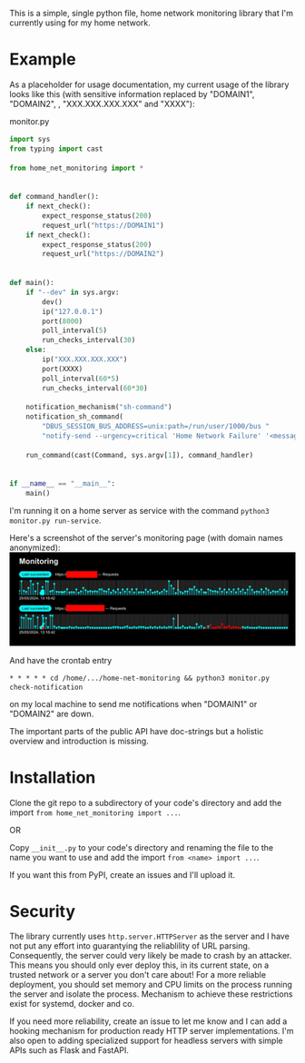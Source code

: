 This is a simple, single python file, home network monitoring library that
I'm currently using for my home network.

# Example
As a placeholder for usage documentation, my current usage of the library
looks like this (with sensitive information replaced by "DOMAIN1", "DOMAIN2",
, "XXX.XXX.XXX.XXX" and "XXXX"):

monitor.py
```python
import sys
from typing import cast

from home_net_monitoring import *


def command_handler():
    if next_check():
        expect_response_status(200)
        request_url("https://DOMAIN1")
    if next_check():
        expect_response_status(200)
        request_url("https://DOMAIN2")


def main():
    if "--dev" in sys.argv:
        dev()
        ip("127.0.0.1")
        port(8000)
        poll_interval(5)
        run_checks_interval(30)
    else:
        ip("XXX.XXX.XXX.XXX")
        port(XXXX)
        poll_interval(60*5)
        run_checks_interval(60*30)

    notification_mechanism("sh-command")
    notification_sh_command(
        "DBUS_SESSION_BUS_ADDRESS=unix:path=/run/user/1000/bus "
        "notify-send --urgency=critical 'Home Network Failure' '<message>'")

    run_command(cast(Command, sys.argv[1]), command_handler)


if __name__ == "__main__":
    main()
```

I'm running it on a home server as service with the command
`python3 monitor.py run-service`.

Here's a screenshot of the server's monitoring page (with domain names
anonymized):
![Monitoring Page Screenshot](./README_assets/monitoring_page_screenshot.jpg)

And have the crontab entry
```
* * * * * cd /home/.../home-net-monitoring && python3 monitor.py check-notification
```
on my local machine to send me notifications when "DOMAIN1" or "DOMAIN2"
are down.

The important parts of the public API have doc-strings but a holistic
overview and introduction is missing.

# Installation
Clone the git repo to a subdirectory of your code's directory and add the import
`from home_net_monitoring import ...`.

OR

Copy `__init__.py` to your code's directory and renaming the file to the name
you want to use and add the import `from <name> import ...`.

If you want this from PyPI, create an issues and I'll upload it.

# Security
The library currently uses `http.server.HTTPServer` as the server and
I have not put any effort into guarantying the reliablility of URL parsing.
Consequently, the server could very likely be made to crash by an attacker.
This means you should only ever deploy this, in its current state,
on a trusted network or a server you don't care about! For a more reliable
deployment, you should set memory and CPU limits on the process running the
server and isolate the process. Mechanism to achieve these restrictions
exist for systemd, docker and co.

If you need more reliability, create an issue to let me know and I can add
a hooking mechanism for production ready HTTP server implementations.
I'm also open to adding specialized support for headless servers with
simple APIs such as Flask and FastAPI.


